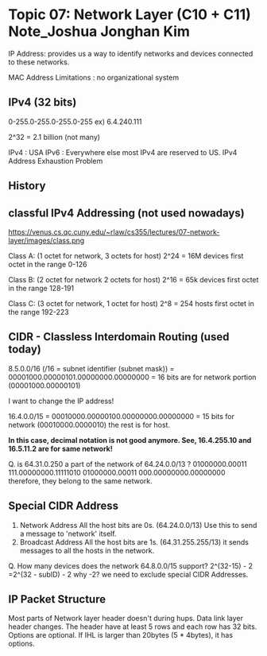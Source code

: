 # Topic 07: Network Layer (C10 + C11) Note_Joshua Jonghan Kim
IP Address: provides us a way to identify networks and devices connected to these networks.

MAC Address Limitations : no organizational system

## IPv4 (32 bits)

0-255.0-255.0-255.0-255
ex) 6.4.240.111

2^32 = 2.1 billion (not many)

IPv4 : USA
IPv6 : Everywhere else
most IPv4 are reserved to US.
IPv4 Address Exhaustion Problem

## History  
## classful IPv4 Addressing (not used nowadays)

https://venus.cs.qc.cuny.edu/~rlaw/cs355/lectures/07-network-layer/images/class.png

Class A: (1 octet for network, 3 octets for host)
2^24 = 16M devices
first octet in the range 0-126

Class B: (2 octet for network 2 octets for host)
2^16 = 65k devices
first octet in the range 128-191

Class C: (3 octet for network, 1 octet for host)
2^8 = 254 hosts
first octet in the range 192-223

## CIDR - Classless Interdomain Routing (used today)
8.5.0.0/16 (/16 = subnet identifier (subnet mask))
= 00001000.00000101.00000000.00000000
= 16 bits are for network portion (00001000.00000101)

I want to change the IP address!

16.4.0.0/15
= 00010000.00000100.00000000.00000000
= 15 bits for network (00010000.0000010)
the rest is for host.

__In this case, decimal notation is not good anymore.
See, 16.4.255.10 and 16.5.11.2 are for same network!__

Q. is 64.31.0.250 a part of the network of 64.24.0.0/13 ?
01000000.00011 111.00000000.11111010
01000000.00011 000.00000000.00000000
therefore, they belong to the same network.

## Special CIDR Address
1. Network Address
All the host bits are 0s. (64.24.0.0/13)
Use this to send a message to 'network' itself.
2. Broadcast Address
All the host bits are 1s. (64.31.255.255/13)
it sends messages to all the hosts in the network.

Q. How many devices does the network 64.8.0.0/15 support?
2^(32-15) - 2
=2^(32 - subID) - 2
why -2? we need to exclude special CIDR Addresses.

## IP Packet Structure

Most parts of Network layer header doesn't during hups.
Data link layer header changes.
The header have at least 5 rows and each row has 32 bits.
Options are optional.
If IHL is larger than 20bytes (5 * 4bytes), it has options.
